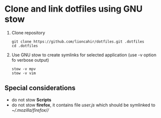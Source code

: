 # Clone and link dotfiles using GNU stow

1. Clone repository
   
   ```shell
   git clone https://github.com/lioncahir/dotfiles.git .dotfiles
   cd .dotfiles
   ```

1. Use GNU stow to create symlinks for selected application (use -v option fo verbose output)

   ```shell
   stow -v mpv
   stow -v vim
   ```

## Special considerations

- do not stow **Scripts**
- do not stow **firefox**, it contains file *user.js* which should be symlinked to *~/.mozilla/firefox/<profileXXX>/*
